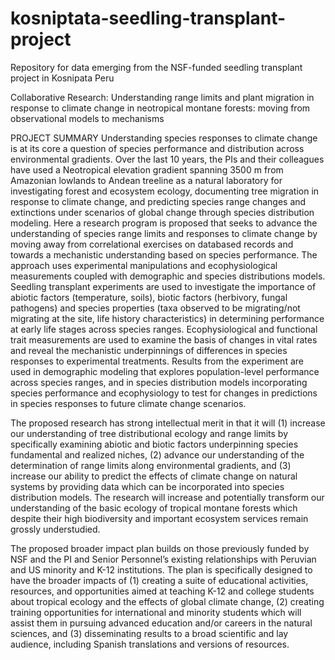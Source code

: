 # kosniptata-seedling-transplant-project
Repository for data emerging from the NSF-funded seedling transplant project in Kosnipata Peru

Collaborative Research: Understanding range limits and plant migration in response to climate change in neotropical montane forests: moving from observational models to mechanisms

PROJECT SUMMARY
Understanding species responses to climate change is at its core a question of species performance and distribution across environmental gradients. Over the last 10 years, the PIs and their colleagues have used a Neotropical elevation gradient spanning 3500 m from Amazonian lowlands to Andean treeline as a natural laboratory for investigating forest and ecosystem ecology, documenting tree migration in response to climate change, and predicting species range changes and extinctions under scenarios of global change through species distribution modeling. Here a research program is proposed that seeks to advance the understanding of species range limits and responses to climate change by moving away from correlational exercises on databased records and towards a mechanistic understanding based on species performance. The approach uses experimental manipulations and ecophysiological measurements coupled with demographic and species distributions models. Seedling transplant experiments are used to investigate the importance of abiotic factors (temperature, soils), biotic factors (herbivory, fungal pathogens) and species properties (taxa observed to be migrating/not migrating at the site, life history characteristics) in determining performance at early life stages across species ranges. Ecophysiological and functional trait measurements are used to examine the basis of changes in vital rates and reveal the mechanistic underpinnings of differences in species responses to experimental treatments.  Results from the experiment are used in demographic modeling that explores population-level performance across species ranges, and in species distribution models incorporating species performance and ecophysiology to test for changes in predictions in species responses to future climate change scenarios.  

The proposed research has strong intellectual merit in that it will (1) increase our understanding of tree distributional ecology and range limits by specifically examining abiotic and biotic factors underpinning species fundamental and realized niches, (2) advance our understanding of the determination of range limits along environmental gradients, and (3) increase our ability to predict the effects of climate change on natural systems by providing data which can be incorporated into species distribution models. The research will increase and potentially transform our understanding of the basic ecology of tropical montane forests which despite their high biodiversity and important ecosystem services remain grossly understudied.

The proposed broader impact plan builds on those previously funded by NSF and the PI and Senior Personnel’s existing relationships with Peruvian and US minority and K-12 institutions. The plan is specifically designed to have the broader impacts of (1) creating a suite of educational activities, resources, and opportunities aimed at teaching K-12 and college students about tropical ecology and the effects of global climate change, (2) creating training opportunities for international and minority students which will assist them in pursuing advanced education and/or careers in the natural sciences, and (3) disseminating results to a broad scientific and lay audience, including Spanish translations and versions of resources.


